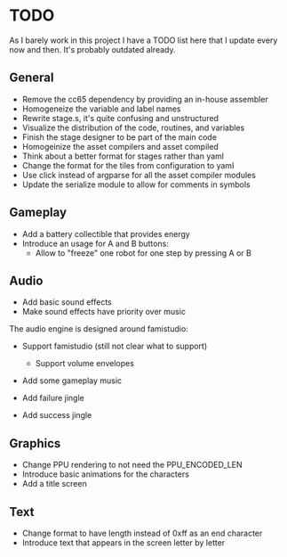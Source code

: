 # TODO

As I barely work in this project I have a TODO list here that I update every
now and then. It's probably outdated already.

## General

- Remove the cc65 dependency by providing an in-house assembler
- Homogeneize the variable and label names
- Rewrite stage.s, it's quite confusing and unstructured
- Visualize the distribution of the code, routines, and variables
- Finish the stage designer to be part of the main code
- Homogeinize the asset compilers and asset compiled
- Think about a better format for stages rather than yaml
- Change the format for the tiles from configuration to yaml
- Use click instead of argparse for all the asset compiler modules
- Update the serialize module to allow for comments in symbols

## Gameplay

- Add a battery collectible that provides energy
- Introduce an usage for A and B buttons:
    - Allow to "freeze" one robot for one step by pressing A or B

## Audio

- Add basic sound effects
- Make sound effects have priority over music

The audio engine is designed around famistudio:

- Support famistudio (still not clear what to support)
    - Support volume envelopes

- Add some gameplay music
- Add failure jingle
- Add success jingle

## Graphics

- Change PPU rendering to not need the PPU_ENCODED_LEN
- Introduce basic animations for the characters
- Add a title screen

## Text

- Change format to have length instead of 0xff as an end character
- Introduce text that appears in the screen letter by letter

